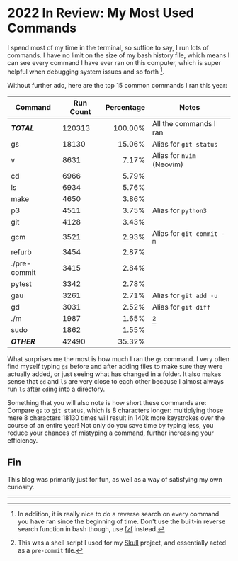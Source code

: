 # 2022 In Review: My Most Used Commands

I spend most of my time in the terminal, so suffice to say, I run lots of commands.
I have no limit on the size of my bash history file, which means I can see every command I
have ever ran on this computer, which is super helpful when debugging system issues and
so forth [^1].

Without further ado, here are the top 15 common commands I ran this year:

| Command      | Run Count | Percentage | Notes |
|--------------|-----------|-----------:|-------|
| ***TOTAL***  | 120313    |    100.00% | All the commands I ran |
| gs           | 18130     |     15.06% | Alias for `git status` |
| v            | 8631      |      7.17% | Alias for `nvim` (Neovim) |
| cd           | 6966      |      5.79% |       |
| ls           | 6934      |      5.76% |       |
| make         | 4650      |      3.86% |       |
| p3           | 4511      |      3.75% | Alias for `python3` |
| git          | 4128      |      3.43% |       |
| gcm          | 3521      |      2.93% | Alias for `git commit -m` |
| refurb       | 3454      |      2.87% |       |
| ./pre-commit | 3415      |      2.84% |       |
| pytest       | 3342      |      2.78% |       |
| gau          | 3261      |      2.71% | Alias for `git add -u` |
| gd           | 3031      |      2.52% | Alias for `git diff` |
| ./m          | 1987      |      1.65% | [^2]  |
| sudo         | 1862      |      1.55% |       |
| ***OTHER***  | 42490     |     35.32% |       |


What surprises me the most is how much I ran the `gs` command. I very often find myself
typing `gs` before and after adding files to make sure they were actually added, or just
seeing what has changed in a folder. It also makes sense that `cd` and `ls` are very close
to each other because I almost always run `ls` after `cd`ing into a directory.

Something that you will also note is how short these commands are: Compare `gs` to `git status`,
which is 8 characters longer: multiplying those mere 8 characters 18130 times will result in 140k
more keystrokes over the course of an entire year! Not only do you save time by typing less, you reduce
your chances of mistyping a command, further increasing your efficiency.

## Fin

This blog was primarily just for fun, as well as a way of satisfying my own curiosity.

---

[^1]: In addition, it is really nice to do a reverse search on every command you have
ran since the beginning of time. Don't use the built-in reverse search function in bash
though, use [fzf](https://github.com/junegunn/fzf) instead.

[^2]: This was a shell script I used for my [Skull](https://github.com/dosisod/skull)
project, and essentially acted as a `pre-commit` file.
